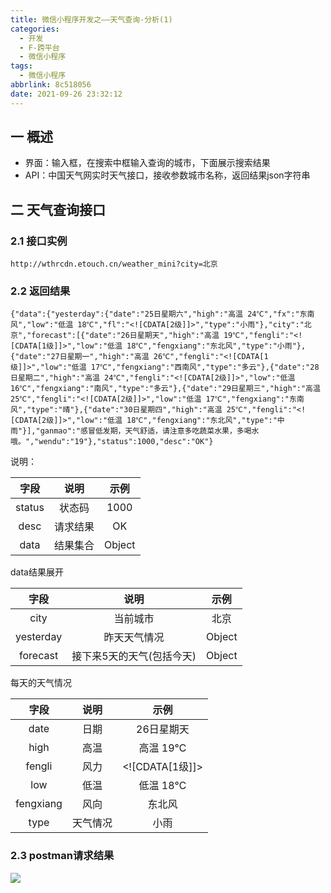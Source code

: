 ```yaml
---
title: 微信小程序开发之——天气查询-分析(1)
categories:
  - 开发
  - F-跨平台
  - 微信小程序
tags:
  - 微信小程序
abbrlink: 8c518056
date: 2021-09-26 23:32:12
---
```

## 一 概述

* 界面：输入框，在搜索中框输入查询的城市，下面展示搜索结果
* API：中国天气网实时天气接口，接收参数城市名称，返回结果json字符串

<!--more-->

## 二 天气查询接口

### 2.1 接口实例

```
http://wthrcdn.etouch.cn/weather_mini?city=北京
```

### 2.2 返回结果

```
{"data":{"yesterday":{"date":"25日星期六","high":"高温 24℃","fx":"东南风","low":"低温 18℃","fl":"<![CDATA[2级]]>","type":"小雨"},"city":"北京","forecast":[{"date":"26日星期天","high":"高温 19℃","fengli":"<![CDATA[1级]]>","low":"低温 18℃","fengxiang":"东北风","type":"小雨"},{"date":"27日星期一","high":"高温 26℃","fengli":"<![CDATA[1级]]>","low":"低温 17℃","fengxiang":"西南风","type":"多云"},{"date":"28日星期二","high":"高温 24℃","fengli":"<![CDATA[2级]]>","low":"低温 16℃","fengxiang":"南风","type":"多云"},{"date":"29日星期三","high":"高温 25℃","fengli":"<![CDATA[2级]]>","low":"低温 17℃","fengxiang":"东南风","type":"晴"},{"date":"30日星期四","high":"高温 25℃","fengli":"<![CDATA[2级]]>","low":"低温 18℃","fengxiang":"东北风","type":"中雨"}],"ganmao":"感冒低发期，天气舒适，请注意多吃蔬菜水果，多喝水哦。","wendu":"19"},"status":1000,"desc":"OK"}
```

说明：

|  字段  |   说明   |  示例  |
| :----: | :------: | :----: |
| status |  状态码  |  1000  |
|  desc  | 请求结果 |   OK   |
|  data  | 结果集合 | Object |

data结果展开

|   字段    |           说明            |  示例  |
| :-------: | :-----------------------: | :----: |
|   city    |         当前城市          |  北京  |
| yesterday |       昨天天气情况        | Object |
| forecast  | 接下来5天的天气(包括今天) | Object |

每天的天气情况

|   字段    |   说明   |         示例          |
| :-------: | :------: | :-------------------: |
|   date    |   日期   |      26日星期天       |
|   high    |   高温   |       高温 19℃        |
|  fengli   |   风力   | &lt;![CDATA[1级]]&gt; |
|    low    |   低温   |       低温 18℃        |
| fengxiang |   风向   |        东北风         |
|   type    | 天气情况 |         小雨          |

### 2.3 postman请求结果

![][1]


[1]:https://cdn.jsdelivr.net/gh/PGzxc/CDN/blog-wechat/wechat-weather-postman-result.png